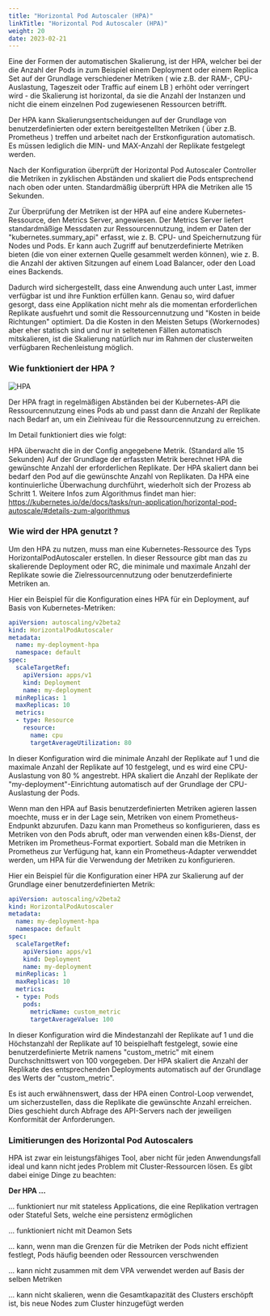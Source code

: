 ```yaml
---
title: "Horizontal Pod Autoscaler (HPA)"
linkTitle: "Horizontal Pod Autoscaler (HPA)"
weight: 20
date: 2023-02-21
---
```


Eine der Formen der automatischen Skalierung, ist der HPA, welcher bei der die Anzahl der Pods in zum Beispiel einem Deployment oder einem Replica Set auf der Grundlage verschiedener Metriken ( wie z.B. der RAM-, CPU-Auslastung, Tageszeit oder Traffic auf einem LB ) erhöht oder verringert wird - die Skalierung ist horizontal, da sie die Anzahl der Instanzen und nicht die einem einzelnen Pod zugewiesenen Ressourcen betrifft.

Der HPA kann Skalierungsentscheidungen auf der Grundlage von benutzerdefinierten oder extern bereitgestellten Metriken ( über z.B. Prometheus ) treffen und arbeitet nach der Erstkonfiguration automatisch. Es müssen lediglich die MIN- und MAX-Anzahl der Replikate festgelegt werden.

Nach der Konfiguration überprüft der Horizontal Pod Autoscaler Controller die Metriken in zyklischen Abständen und skaliert die Pods entsprechend nach oben oder unten. Standardmäßig überprüft HPA die Metriken alle 15 Sekunden.

Zur Überprüfung der Metriken ist der HPA auf eine andere Kubernetes-Ressource, den Metrics Server, angewiesen. Der Metrics Server liefert standardmäßige Messdaten zur Ressourcennutzung, indem er Daten der "kubernetes.summary_api" erfasst, wie z. B. CPU- und Speichernutzung für Nodes und Pods. Er kann auch Zugriff auf benutzerdefinierte Metriken bieten (die von einer externen Quelle gesammelt werden können), wie z. B. die Anzahl der aktiven Sitzungen auf einem Load Balancer, oder den Load eines Backends.

Dadurch wird sichergestellt, dass eine Anwendung auch unter Last, immer verfügbar ist und ihre Funktion erfüllen kann. Genau so, wird dafuer gesorgt, dass eine Applikation nicht mehr als die momentan erforderlichen Replikate ausfuehrt und somit die Ressourcennutzung und "Kosten in beide Richtungen" optimiert. Da die Kosten in den Meisten Setups (Workernodes) aber eher statisch sind und nur in seltetenen Fällen automatisch mitskalieren, ist die Skalierung natürlich nur im Rahmen der clusterweiten verfügbaren Rechenleistung möglich.

### Wie funktioniert der HPA ?

![HPA](/images/content/03-kubernetes/autoscaling/hpa.png)

Der HPA fragt in regelmäßigen Abständen bei der Kubernetes-API die Ressourcennutzung eines Pods ab und passt dann die Anzahl der Replikate nach Bedarf an, um ein Zielniveau für die Ressourcennutzung zu erreichen.

Im Detail funktioniert dies wie folgt:

HPA überwacht die in der Config angegebene Metrik. (Standard alle 15 Sekunden)
Auf der Grundlage der erfassten Metrik berechnet HPA die gewünschte Anzahl der erforderlichen Replikate.
Der HPA skaliert dann bei bedarf den Pod auf die gewünschte Anzahl von Replikaten.
Da HPA eine kontinuierliche Überwachung durchführt, wiederholt sich der Prozess ab Schritt 1.
Weitere Infos zum Algorithmus findet man hier: https://kubernetes.io/de/docs/tasks/run-application/horizontal-pod-autoscale/#details-zum-algorithmus

### Wie wird der HPA genutzt ?

Um den HPA zu nutzen, muss man eine Kubernetes-Ressource des Typs HorizontalPodAutoscaler erstellen. In dieser Ressource gibt man das zu skalierende Deployment oder RC, die minimale und maximale Anzahl der Replikate sowie die Zielressourcennutzung oder benutzerdefinierte Metriken an.

Hier ein Beispiel für die Konfiguration eines HPA für ein Deployment, auf Basis von Kubernetes-Metriken:

```yaml
apiVersion: autoscaling/v2beta2
kind: HorizontalPodAutoscaler
metadata:
  name: my-deployment-hpa
  namespace: default
spec:
  scaleTargetRef:
    apiVersion: apps/v1
    kind: Deployment
    name: my-deployment
  minReplicas: 1
  maxReplicas: 10
  metrics:
  - type: Resource
    resource:
      name: cpu
      targetAverageUtilization: 80
```

In dieser Konfiguration wird die minimale Anzahl der Replikate auf 1 und die maximale Anzahl der Replikate auf 10 festgelegt, und es wird eine CPU-Auslastung von 80 % angestrebt. HPA skaliert die Anzahl der Replikate der "my-deployment"-Einrichtung automatisch auf der Grundlage der CPU-Auslastung der Pods.

Wenn man den HPA auf Basis benutzerdefinierten Metriken agieren lassen moechte, muss er in der Lage sein, Metriken von einem Prometheus-Endpunkt abzurufen. Dazu kann man Prometheus so konfigurieren, dass es Metriken von den Pods abruft, oder man verwenden einen k8s-Dienst, der Metriken im Prometheus-Format exportiert.
Sobald man die Metriken in Prometheus zur Verfügung hat, kann ein Prometheus-Adapter verwenddet werden, um HPA für die Verwendung der Metriken zu konfigurieren.

Hier ein Beispiel für die Konfiguration einer HPA zur Skalierung auf der Grundlage einer benutzerdefinierten Metrik:

```yaml
apiVersion: autoscaling/v2beta2
kind: HorizontalPodAutoscaler
metadata:
  name: my-deployment-hpa
  namespace: default
spec:
  scaleTargetRef:
    apiVersion: apps/v1
    kind: Deployment
    name: my-deployment
  minReplicas: 1
  maxReplicas: 10
  metrics:
  - type: Pods
    pods:
      metricName: custom_metric
      targetAverageValue: 100
```

In dieser Konfiguration wird die Mindestanzahl der Replikate auf 1 und die Höchstanzahl der Replikate auf 10 beispielhaft festgelegt, sowie eine benutzerdefinierte Metrik namens "custom_metric" mit einem Durchschnittswert von 100 vorgegeben. Der HPA skaliert die Anzahl der Replikate des entsprechenden Deployments automatisch auf der Grundlage des Werts der "custom_metric".

Es ist auch erwähnenswert, dass der HPA einen Control-Loop verwendet, um sicherzustellen, dass die Replikate die gewünschte Anzahl erreichen. Dies geschieht durch Abfrage des API-Servers nach der jeweiligen Konformität der Anforderungen.

### Limitierungen des Horizontal Pod Autoscalers
HPA ist zwar ein leistungsfähiges Tool, aber nicht für jeden Anwendungsfall ideal und kann nicht jedes Problem mit Cluster-Ressourcen lösen. Es gibt dabei einige Dinge zu beachten:

**Der HPA ...**

... funktioniert nur mit stateless Applications, die eine Replikation vertragen oder Stateful Sets, welche eine persistenz ermöglichen

... funktioniert nicht mit Deamon Sets

... kann, wenn man die Grenzen für die Metriken der Pods nicht effizient festlegt, Pods häufig beenden oder Ressourcen verschwenden

... kann nicht zusammen mit dem VPA verwendet werden auf Basis der selben Metriken

... kann nicht skalieren, wenn die Gesamtkapazität des Clusters erschöpft ist, bis neue Nodes zum Cluster hinzugefügt werden